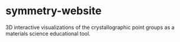 # symmetry-website
3D interactive visualizations of the crystallographic point groups as a materials science educational tool.

